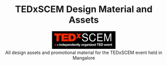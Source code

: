 <h1 align="center"> TEDxSCEM Design Material and Assets </h1>
<p align="center">
  <img alt="TEDxSCEM" src = "https://github.com/nathanielmathew/TEDxSCEM/blob/master/Images/TEDxSCEM-logo/TEDxSCEM1.png?raw=true" width="200px">
  <br />
  All design assets and promotional material for the TEDxSCEM event held in Mangalore
</p>
